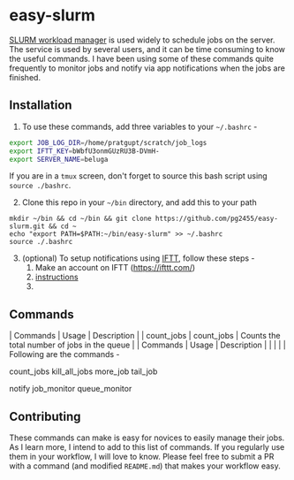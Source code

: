# easy-slurm

[SLURM workload manager](https://en.wikipedia.org/wiki/Slurm_Workload_Manager) is used widely to schedule jobs on the server.
The service is used by several users, and it can be time consuming to know the useful commands.
I have been using some of these commands quite frequently to monitor jobs and notify via app notifications when the jobs are finished.


## Installation

1. To use these commands, add three variables to your `~/.bashrc` -

```bash
export JOB_LOG_DIR=/home/pratgupt/scratch/job_logs
export IFTT_KEY=bWbfU3onmGUzRU3B-DVmH-
export SERVER_NAME=beluga
```

If you are in a `tmux` screen, don't forget to source this bash script using `source ./bashrc`.

2. Clone this repo in your `~/bin` directory, and add this to your path
```
mkdir ~/bin && cd ~/bin && git clone https://github.com/pg2455/easy-slurm.git && cd ~
echo "export PATH=$PATH:~/bin/easy-slurm" >> ~/.bashrc
source ./.bashrc
```

3. (optional) To setup notifications using [IFTT](https://ifttt.com/), follow these steps -
    1. Make an account on IFTT (https://ifttt.com/)
    2. [instructions](https://sungkhum.medium.com/how-to-easily-push-notifications-to-your-phone-from-a-micropython-device-21d39968e05c)
    3.

## Commands


| Commands          | Usage               | Description         |
| count_jobs        | count_jobs          | Counts the total number of jobs in the queue         |
| Commands          | Usage               | Description         |
|   |   |   |
Following are the commands -

count_jobs
kill_all_jobs
more_job
tail_job


notify
job_monitor
queue_monitor

## Contributing

These commands can make is easy for novices to easily manage their jobs.
As I learn more, I intend to add to this list of commands.
If you regularly use them in your workflow, I will love to know.
Please feel free to submit a PR with a command (and modified `README.md`) that makes your workflow easy. 
